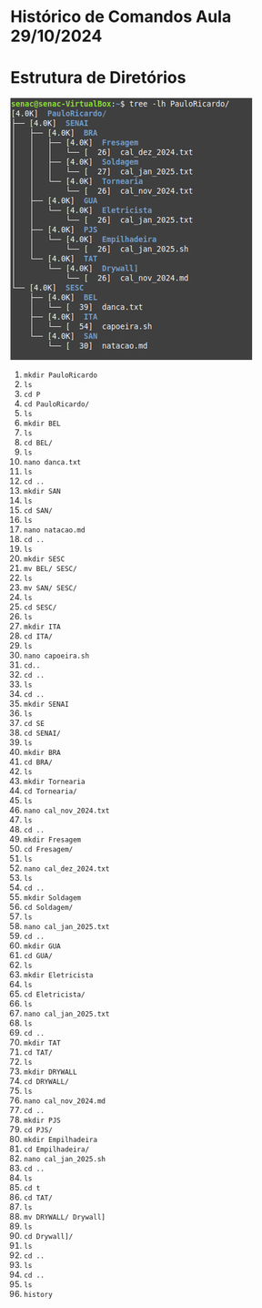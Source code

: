 # Histórico de Comandos Aula 29/10/2024

# Estrutura de Diretórios

![tree](https://github.com/paulo-ricardo-ffg/senac-tat/blob/main/LinuxMint/imagens/tree.PNG?raw=true)


1. `mkdir PauloRicardo`
2. `ls`
3. `cd P`
4. `cd PauloRicardo/`
5. `ls`
6. `mkdir BEL`
7. `ls`
8. `cd BEL/`
9. `ls`
10. `nano danca.txt`
11. `ls`
12. `cd ..`
13. `mkdir SAN`
14. `ls`
15. `cd SAN/`
16. `ls`
17. `nano natacao.md`
18. `cd ..`
19. `ls`
20. `mkdir SESC`
21. `mv BEL/ SESC/`
22. `ls`
23. `mv SAN/ SESC/`
24. `ls`
25. `cd SESC/`
26. `ls`
27. `mkdir ITA`
28. `cd ITA/`
29. `ls`
30. `nano capoeira.sh`
31. `cd..`
32. `cd ..`
33. `ls`
34. `cd ..`
35. `mkdir SENAI`
36. `ls`
37. `cd SE`
38. `cd SENAI/`
39. `ls`
40. `mkdir BRA`
41. `cd BRA/`
42. `ls`
43. `mkdir Tornearia`
44. `cd Tornearia/`
45. `ls`
46. `nano cal_nov_2024.txt`
47. `ls`
48. `cd ..`
49. `mkdir Fresagem`
50. `cd Fresagem/`
51. `ls`
52. `nano cal_dez_2024.txt`
53. `ls`
54. `cd ..`
55. `mkdir Soldagem`
56. `cd Soldagem/`
57. `ls`
58. `nano cal_jan_2025.txt`
59. `cd ..`
60. `mkdir GUA`
61. `cd GUA/`
62. `ls`
63. `mkdir Eletricista`
64. `ls`
65. `cd Eletricista/`
66. `ls`
67. `nano cal_jan_2025.txt`
68. `ls`
69. `cd ..`
70. `mkdir TAT`
71. `cd TAT/`
72. `ls`
73. `mkdir DRYWALL`
74. `cd DRYWALL/`
75. `ls`
76. `nano cal_nov_2024.md`
77. `cd ..`
78. `mkdir PJS`
79. `cd PJS/`
80. `mkdir Empilhadeira`
81. `cd Empilhadeira/`
82. `nano cal_jan_2025.sh`
83. `cd ..`
84. `ls`
85. `cd t`
86. `cd TAT/`
87. `ls`
88. `mv DRYWALL/ Drywall]`
89. `ls`
90. `cd Drywall]/`
91. `ls`
92. `cd ..`
93. `ls`
94. `cd ..`
95. `ls`
96. `history`
